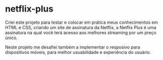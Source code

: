 # netflix-plus

Criei este projeto para testar e colocar em prática meus conhecimentos em HTML e CSS, criando um site de assinatura da Netflix, a Netflix Plus é uma assinatura na qual você terá acesso aos melhores streaming por um preço único.

Neste projeto me desafiei também a implementar o resposivo para dispositivos móveis, para melhor usuabilidade e experiência do usuário.

